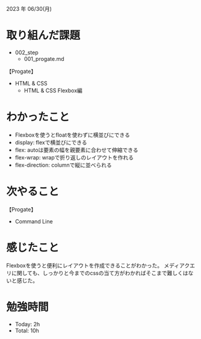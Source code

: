 2023 年 06/30(月)

# 取り組んだ課題
- 002_step
  - 001_progate.md

【Progate】
- HTML & CSS
     - HTML & CSS Flexbox編
# わかったこと
- Flexboxを使うとfloatを使わずに横並びにできる
- display: flexで横並びにできる
- flex: autoは要素の幅を親要素に合わせて伸縮できる
- flex-wrap: wrapで折り返しのレイアウトを作れる
- flex-direction: columnで縦に並べられる
# 次やること
【Progate】
- Command Line
# 感じたこと
Flexboxを使うと便利にレイアウトを作成できることがわかった。
メディアクエリに関しても、しっかりと今までのcssの当て方がわかればそこまで難しくはないと感じた。
# 勉強時間
- Today: 2h
- Total: 10h
